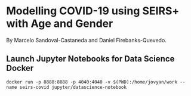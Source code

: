 # Modelling COVID-19 using SEIRS+ with Age and Gender
By Marcelo Sandoval-Castaneda and Daniel Firebanks-Quevedo.

## Launch Jupyter Notebooks for Data Science Docker
```
docker run -p 8888:8888 -p 4040:4040 -v $(PWD):/home/jovyan/work --name seirs-covid jupyter/datascience-notebook
```
